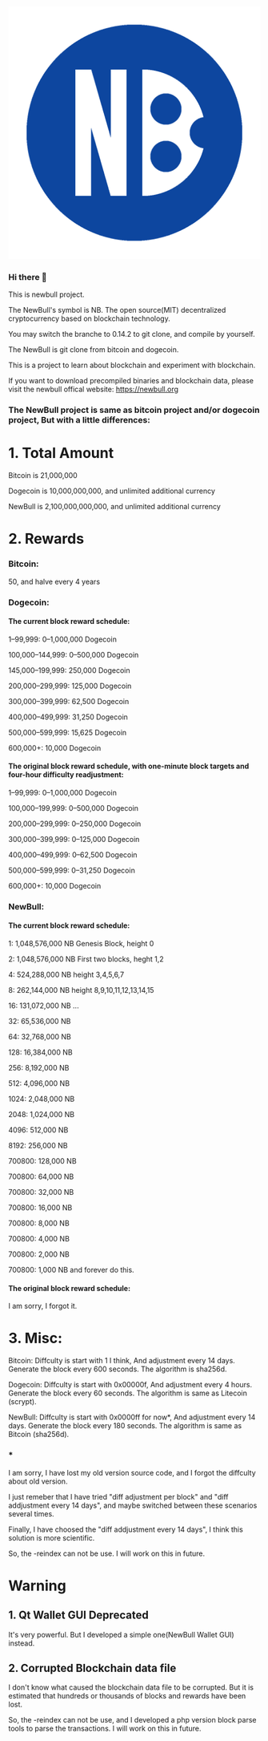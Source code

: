 ![image](icon/icon-1024x1024-solid.png)
### Hi there 👋

This is newbull project.

The NewBull's symbol is NB. The open source(MIT) decentralized cryptocurrency based on blockchain technology.

You may switch the branche to 0.14.2 to git clone, and compile by yourself.

The NewBull is git clone from bitcoin and dogecoin.

This is a project to learn about blockchain and experiment with blockchain.

If you want to download precompiled binaries and blockchain data, please visit the newbull offical website: https://newbull.org


### The NewBull project is same as bitcoin project and/or dogecoin project, But with a little differences:

# 1. Total Amount

Bitcoin is 21,000,000

Dogecoin is 10,000,000,000, and unlimited additional currency

NewBull is 2,100,000,000,000, and unlimited additional currency


# 2. Rewards

### Bitcoin: 
50, and halve every 4 years

### Dogecoin: 
#### The current block reward schedule:

1–99,999: 0–1,000,000 Dogecoin

100,000–144,999: 0–500,000 Dogecoin

145,000–199,999: 250,000 Dogecoin

200,000–299,999: 125,000 Dogecoin

300,000–399,999: 62,500 Dogecoin

400,000–499,999: 31,250 Dogecoin

500,000–599,999: 15,625 Dogecoin

600,000+: 10,000 Dogecoin

#### The original block reward schedule, with one-minute block targets and four-hour difficulty readjustment:

1–99,999: 0–1,000,000 Dogecoin

100,000–199,999: 0–500,000 Dogecoin

200,000–299,999: 0–250,000 Dogecoin

300,000–399,999: 0–125,000 Dogecoin

400,000–499,999: 0–62,500 Dogecoin

500,000–599,999: 0–31,250 Dogecoin

600,000+: 10,000 Dogecoin

### NewBull:

#### The current block reward schedule:

1:        1,048,576,000 NB       Genesis Block, height 0

2:        1,048,576,000 NB       First two blocks, heght 1,2

4:	      524,288,000 NB         height 3,4,5,6,7

8:	      262,144,000 NB         height 8,9,10,11,12,13,14,15

16:     	131,072,000 NB         ...

32:     	65,536,000 NB

64:     	32,768,000 NB

128:    	16,384,000 NB

256:    	8,192,000 NB

512:	    4,096,000 NB

1024:   	2,048,000 NB

2048:	    1,024,000 NB

4096:	    512,000 NB

8192:	    256,000 NB

700800: 	128,000 NB

700800:	  64,000 NB

700800: 	32,000 NB

700800: 	16,000 NB

700800:	  8,000 NB

700800:	  4,000 NB

700800:	  2,000 NB

700800:	  1,000 NB               and forever do this.

#### The original block reward schedule:

I am sorry, I forgot it.


# 3. Misc:
Bitcoin: Diffculty is start with 1 I think, And adjustment every 14 days. Generate the block every 600 seconds. The algorithm is sha256d.

Dogecoin: Diffculty is start with 0x00000f, And adjustment every 4 hours. Generate the block every 60 seconds. The algorithm is same as Litecoin (scrypt).

NewBull: Diffculty is start with 0x0000ff for now*, And adjustment every 14 days. Generate the block every 180 seconds. The algorithm is same as Bitcoin (sha256d).

### * 

I am sorry, I have lost my old version source code, and I forgot the diffculty about old version. 

I just remeber that I have tried "diff adjustment per block" and "diff addjustment every 14 days", and maybe switched between these scenarios several times.

Finally, I have choosed the "diff addjustment every 14 days", I think this solution is more scientific.

So, the -reindex can not be use. I will work on this in future.

# Warning

## 1. Qt Wallet GUI Deprecated

It's very powerful. But I developed a simple one(NewBull Wallet GUI) instead.

## 2. Corrupted Blockchain data file

I don't know what caused the blockchain data file to be corrupted. But it is estimated that hundreds or thousands of blocks and rewards have been lost.

So, the -reindex can not be use, and I developed a php version block parse tools to parse the transactions. I will work on this in future.

<!--
**newbull/newbull** is a ✨ _special_ ✨ repository because its `README.md` (this file) appears on your GitHub profile.

Here are some ideas to get you started:

- 🔭 I’m currently working on ...
- 🌱 I’m currently learning ...
- 👯 I’m looking to collaborate on ...
- 🤔 I’m looking for help with ...
- 💬 Ask me about ...
- 📫 How to reach me: ...
- 😄 Pronouns: ...
- ⚡ Fun fact: ...
-->
